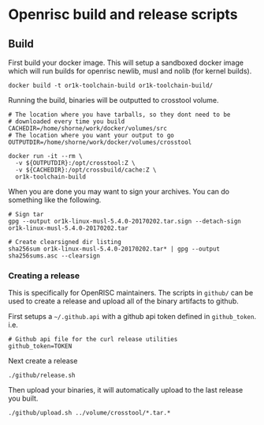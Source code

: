 # Openrisc build and release scripts

## Build

First build your docker image.  This will setup a sandboxed docker image which will run builds for openrisc newlib, musl and nolib (for kernel builds).

```
docker build -t or1k-toolchain-build or1k-toolchain-build/
```

Running the build, binaries will be outputted to crosstool volume.

```
# The location where you have tarballs, so they dont need to be
# downloaded every time you build
CACHEDIR=/home/shorne/work/docker/volumes/src
# The location where you want your output to go
OUTPUTDIR=/home/shorne/work/docker/volumes/crosstool

docker run -it --rm \
  -v ${OUTPUTDIR}:/opt/crosstool:Z \
  -v ${CACHEDIR}:/opt/crossbuild/cache:Z \
  or1k-toolchain-build
```

When you are done you may want to sign your archives. You can do something like the following.

```
# Sign tar
gpg --output or1k-linux-musl-5.4.0-20170202.tar.sign --detach-sign or1k-linux-musl-5.4.0-20170202.tar

# Create clearsigned dir listing
sha256sum or1k-linux-musl-5.4.0-20170202.tar* | gpg --output sha256sums.asc --clearsign
```

### Creating a release

This is specifically for OpenRISC maintainers.  The scripts in `github/` can be used to create
a release and upload all of the binary artifacts to github.

First setups a `~/.github.api` with a github api token defined in `github_token`. i.e.

```
# Github api file for the curl release utilities
github_token=TOKEN
```

Next create a release

```
./github/release.sh
```

Then upload your binaries, it will automatically upload to the last release you built.

```
./github/upload.sh ../volume/crosstool/*.tar.*
```

